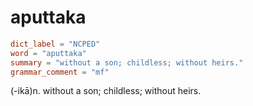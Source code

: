 # aputtaka

``` toml
dict_label = "NCPED"
word = "aputtaka"
summary = "without a son; childless; without heirs."
grammar_comment = "mf"
```

(\-ikā)n. without a son; childless; without heirs.

